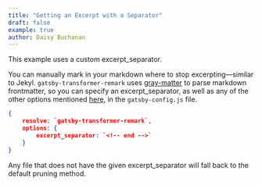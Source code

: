 ```yaml
---
title: "Getting an Excerpt with a Separator"
draft: false
example: true
author: Daisy Buchanan
---
```


This example uses a custom excerpt_separator.

You can manually mark in your markdown where to stop excerpting—similar to Jekyl. `gatsby-transformer-remark` uses [gray-matter]() to parse markdown frontmatter, so you can specify an excerpt_separator, as well as any of the other options mentioned [here](), in the `gatsby-config.js` file.

<!-- end -->

```json
{
    resolve: `gatsby-transformer-remark`,
    options: {
        excerpt_separator: `<!-- end -->`
    }
}
```

Any file that does not have the given excerpt_separator will fall back to the default pruning method.
